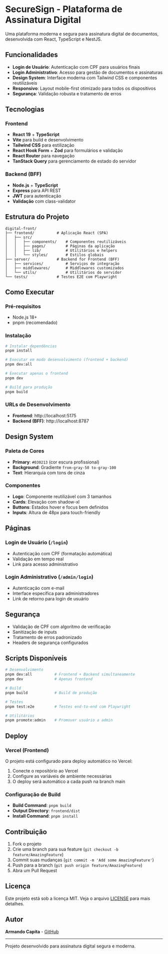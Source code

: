 # SecureSign - Plataforma de Assinatura Digital

Uma plataforma moderna e segura para assinatura digital de documentos, desenvolvida com React, TypeScript e NestJS.

## Funcionalidades

- **Login de Usuário**: Autenticação com CPF para usuários finais
- **Login Administrativo**: Acesso para gestão de documentos e assinaturas
- **Design System**: Interface moderna com Tailwind CSS e componentes reutilizáveis
- **Responsivo**: Layout mobile-first otimizado para todos os dispositivos
- **Segurança**: Validação robusta e tratamento de erros

## Tecnologias

### Frontend
- **React 19** + **TypeScript**
- **Vite** para build e desenvolvimento
- **Tailwind CSS** para estilização
- **React Hook Form** + **Zod** para formulários e validação
- **React Router** para navegação
- **TanStack Query** para gerenciamento de estado do servidor

### Backend (BFF)
- **Node.js** + **TypeScript**
- **Express** para API REST
- **JWT** para autenticação
- **Validação** com class-validator

## Estrutura do Projeto

```
digital-front/
├── frontend/          # Aplicação React (SPA)
│   ├── src/
│   │   ├── components/    # Componentes reutilizáveis
│   │   ├── pages/         # Páginas da aplicação
│   │   ├── lib/           # Utilitários e helpers
│   │   └── styles/        # Estilos globais
├── server/            # Backend for Frontend (BFF)
│   ├── services/          # Serviços de integração
│   ├── middlewares/       # Middlewares customizados
│   └── utils/             # Utilitários do servidor
└── tests/             # Testes E2E com Playwright
```

## Como Executar

### Pré-requisitos
- Node.js 18+
- pnpm (recomendado)

### Instalação
```bash
# Instalar dependências
pnpm install

# Executar em modo desenvolvimento (frontend + backend)
pnpm dev:all

# Executar apenas o frontend
pnpm dev

# Build para produção
pnpm build
```

### URLs de Desenvolvimento
- **Frontend**: http://localhost:5175
- **Backend (BFF)**: http://localhost:8787

## Design System

### Paleta de Cores
- **Primary**: `#030213` (cor escura profissional)
- **Background**: Gradiente `from-gray-50 to-gray-100`
- **Text**: Hierarquia com tons de cinza

### Componentes
- **Logo**: Componente reutilizável com 3 tamanhos
- **Cards**: Elevação com shadow-xl
- **Buttons**: Estados hover e focus bem definidos
- **Inputs**: Altura de 48px para touch-friendly

## Páginas

### Login de Usuário (`/login`)
- Autenticação com CPF (formatação automática)
- Validação em tempo real
- Link para acesso administrativo

### Login Administrativo (`/admin/login`)
- Autenticação com e-mail
- Interface específica para administradores
- Link de retorno para login de usuário

## Segurança

- Validação de CPF com algoritmo de verificação
- Sanitização de inputs
- Tratamento de erros padronizado
- Headers de segurança configurados

## Scripts Disponíveis

```bash
# Desenvolvimento
pnpm dev:all          # Frontend + Backend simultaneamente
pnpm dev              # Apenas frontend

# Build
pnpm build            # Build de produção

# Testes
pnpm test:e2e         # Testes end-to-end com Playwright

# Utilitários
pnpm promote:admin    # Promover usuário a admin
```

## Deploy

### Vercel (Frontend)
O projeto está configurado para deploy automático no Vercel:

1. Conecte o repositório ao Vercel
2. Configure as variáveis de ambiente necessárias
3. O deploy será automático a cada push na branch main

### Configuração de Build
- **Build Command**: `pnpm build`
- **Output Directory**: `frontend/dist`
- **Install Command**: `pnpm install`

## Contribuição

1. Fork o projeto
2. Crie uma branch para sua feature (`git checkout -b feature/AmazingFeature`)
3. Commit suas mudanças (`git commit -m 'Add some AmazingFeature'`)
4. Push para a branch (`git push origin feature/AmazingFeature`)
5. Abra um Pull Request

## Licença

Este projeto está sob a licença MIT. Veja o arquivo [LICENSE](LICENSE) para mais detalhes.

## Autor

**Armando Capita** - [GitHub](https://github.com/Armandomateus41)

---

Projeto desenvolvido para assinatura digital segura e moderna.
